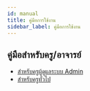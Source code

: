 ```yaml
---
id: manual
title: คู่มือการใช้งาน
sidebar_label: คู่มือการใช้งาน
---
```


## คู่มือสำหรับครู/อาจารย์

* [สำหรับครูผู้ดูแลระบบ Admin](manual-teacheradmin.html)
* [สำหรับครูทั่วไป](manual-normalteacher.html)

<!-- ## คู่มือสำหรับผู้ปกครอง -->


<!-- ## คู่มือสำหรับนักเรียน -->

<!-- 
